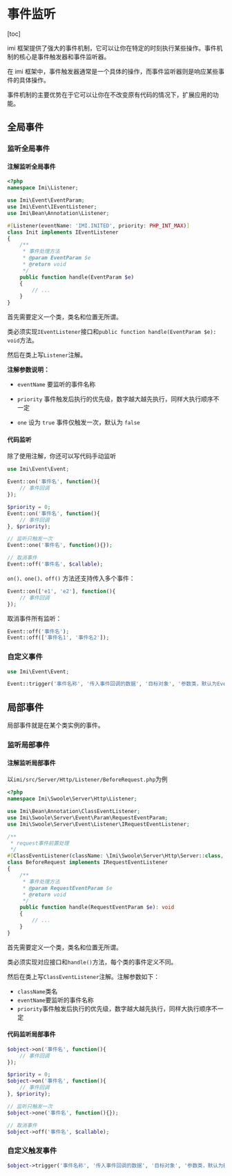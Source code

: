 # 事件监听

[toc]

imi 框架提供了强大的事件机制，它可以让你在特定的时刻执行某些操作。事件机制的核心是事件触发器和事件监听器。

在 imi 框架中，事件触发器通常是一个具体的操作，而事件监听器则是响应某些事件的具体操作。

事件机制的主要优势在于它可以让你在不改变原有代码的情况下，扩展应用的功能。

## 全局事件

### 监听全局事件

#### 注解监听全局事件

```php
<?php
namespace Imi\Listener;

use Imi\Event\EventParam;
use Imi\Event\IEventListener;
use Imi\Bean\Annotation\Listener;

#[Listener(eventName: 'IMI.INITED', priority: PHP_INT_MAX)]
class Init implements IEventListener
{
    /**
     * 事件处理方法
     * @param EventParam $e
     * @return void
     */
    public function handle(EventParam $e)
    {
        // ...
    }
}
```

首先需要定义一个类，类名和位置无所谓。

类必须实现`IEventListener`接口和`public function handle(EventParam $e): void`方法。

然后在类上写`Listener`注解。

**注解参数说明：**

* `eventName` 要监听的事件名称

* `priority` 事件触发后执行的优先级，数字越大越先执行，同样大执行顺序不一定

* `one` 设为 `true` 事件仅触发一次，默认为 `false`

#### 代码监听

除了使用注解，你还可以写代码手动监听

```php
use Imi\Event\Event;

Event::on('事件名', function(){
    // 事件回调
});

$priority = 0;
Event::on('事件名', function(){
    // 事件回调
}, $priority);

// 监听只触发一次
Event::one('事件名', function(){});

// 取消事件
Event::off('事件名', $callable);
```

`on()、one()、off()` 方法还支持传入多个事件：

```php
Event::on(['e1', 'e2'], function(){
    // 事件回调
});
```

取消事件所有监听：

```php
Event::off('事件名');
Event::off(['事件名1', '事件名2']);
```

### 自定义事件

```php
use Imi\Event\Event;

Event::trigger('事件名称', '传入事件回调的数据', '目标对象', '参数类，默认为EventParam::class');
```

## 局部事件

局部事件就是在某个类实例的事件。

### 监听局部事件

#### 注解监听局部事件

以`imi/src/Server/Http/Listener/BeforeRequest.php`为例

```php
<?php
namespace Imi\Swoole\Server\Http\Listener;

use Imi\Bean\Annotation\ClassEventListener;
use Imi\Swoole\Server\Event\Param\RequestEventParam;
use Imi\Swoole\Server\Event\Listener\IRequestEventListener;

/**
 * request事件前置处理
 */
#[ClassEventListener(className: \Imi\Swoole\Server\Http\Server::class, eventName: 'request', priority: PHP_INT_MAX)]
class BeforeRequest implements IRequestEventListener
{
    /**
     * 事件处理方法
     * @param RequestEventParam $e
     * @return void
     */
    public function handle(RequestEventParam $e): void
    {
        // ...
    }
}
```

首先需要定义一个类，类名和位置无所谓。

类必须实现对应接口和`handle()`方法，每个类的事件定义不同。

然后在类上写`ClassEventListener`注解。注解参数如下：

* `className`类名
* `eventName`要监听的事件名称
* `priority`事件触发后执行的优先级，数字越大越先执行，同样大执行顺序不一定

#### 代码监听局部事件

```php
$object->on('事件名', function(){
    // 事件回调
});

$priority = 0;
$object->on('事件名', function(){
    // 事件回调
}, $priority);

// 监听只触发一次
$object->one('事件名', function(){});

// 取消事件
$object->off('事件名', $callable);

```

### 自定义触发事件

```php
$object->trigger('事件名称', '传入事件回调的数据', '目标对象', '参数类，默认为EventParam::class');
```
